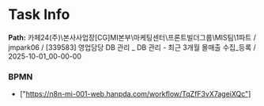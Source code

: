 # Task Info

**Path:** 카페24(주)\본사사업장\[CG]MI본부\마케팅센터\프론트빌더그룹\MIS팀\1파트 / jmpark06 / [339583] 영업담당 DB 관리 _ DB 관리 - 최근 3개월 몰매출 수집_등록 / 2025-10-01_00-00-00

### BPMN
- ["https://n8n-mi-001-web.hanpda.com/workflow/TqZfF3vX7ageiXQc"]

